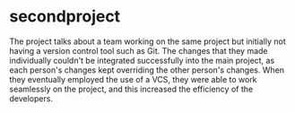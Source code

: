 # secondproject
The project talks about a team working on the same project but initially not having a version control tool such as Git. The changes that they made individually couldn't be integrated successfully into the main project, as each person's changes kept overriding the other person's changes.
When they eventually employed the use of a VCS, they were able to work seamlessly on the project, and this increased the efficiency of the developers.
